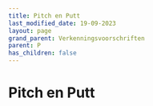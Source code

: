```yaml
---
title: Pitch en Putt
last_modified_date: 19-09-2023
layout: page
grand_parent: Verkenningsvoorschriften
parent: P
has_children: false
---
```


Pitch en Putt
=============

